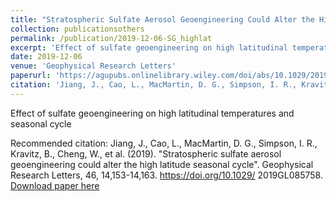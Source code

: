 ```yaml
---
title: "Stratospheric Sulfate Aerosol Geoengineering Could Alter the High?Latitude Seasonal Cycle"
collection: publicationsothers
permalink: /publication/2019-12-06-SG_highlat
excerpt: 'Effect of sulfate geoengineering on high latitudinal temperatures and seasonal cycle'
date: 2019-12-06
venue: 'Geophysical Research Letters'
paperurl: 'https://agupubs.onlinelibrary.wiley.com/doi/abs/10.1029/2019GL085758'
citation: 'Jiang, J., Cao, L., MacMartin, D. G., Simpson, I. R., Kravitz, B., Cheng, W., et al. (2019). &quot;Stratospheric sulfate aerosol geoengineering could alter the high latitude seasonal cycle&quot;. Geophysical Research Letters, 46, 14,153?14,163. https://doi.org/10.1029/ 2019GL085758'
---
```

Effect of sulfate geoengineering on high latitudinal temperatures and seasonal cycle

Recommended citation: Jiang, J., Cao, L., MacMartin, D. G., Simpson, I. R., Kravitz, B., Cheng, W., et al. (2019). &quot;Stratospheric sulfate aerosol geoengineering could alter the high latitude seasonal cycle&quot;. Geophysical Research Letters, 46, 14,153-14,163. https://doi.org/10.1029/ 2019GL085758.
[Download paper here](http://dan-visioni.github.io/files/SG_2019_HighLats.pdf)